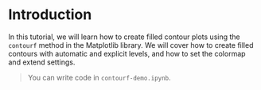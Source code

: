 # Introduction

In this tutorial, we will learn how to create filled contour plots using the `contourf` method in the Matplotlib library. We will cover how to create filled contours with automatic and explicit levels, and how to set the colormap and extend settings.

> You can write code in `contourf-demo.ipynb`.
